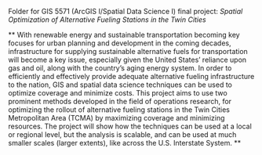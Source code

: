 Folder for GIS 5571 (ArcGIS I/Spatial Data Science I) final project: *Spatial Optimization of Alternative Fueling Stations in the Twin Cities*

** With renewable energy and sustainable transportation becoming key focuses for urban planning and development in the coming decades, infrastructure for supplying sustainable alternative fuels for transportation will become a key issue, especially given the United States’ reliance upon gas and oil, along with the country’s aging energy system. In order to efficiently and effectively provide adequate alternative fueling infrastructure to the nation, GIS and spatial data science techniques can be used to optimize coverage and minimize costs. This project aims to use two prominent methods developed in the field of operations research, for optimizing the rollout of alternative fueling stations in the Twin Cities Metropolitan Area (TCMA) by maximizing coverage and minimizing resources. The project will show how the techniques can be used at a local or regional level, but the analysis is scalable, and can be used at much smaller scales (larger extents), like across the U.S. Interstate System. **
